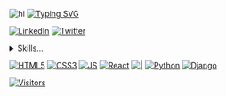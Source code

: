 ![hi]()
[![Typing SVG](https://readme-typing-svg.demolab.com?font=Nabla&size=34&pause=1000&center=true&vCenter=true&width=435&lines=Hola%2C+mi+nombre+es+Max+%F0%9F%91%8B;Bienvenido+a+mi+perfil)](https://git.io/typing-svg)

[![LinkedIn][LinkedIn]][LinkedIn-url] [![Twitter][Twitter]][Twitter-url]

<details>
  <summary>Skills...</summary>
</details>

[![HTML5][HTML5]][HTML5-url]
[![CSS3][CSS3]][CSS3-url]
[![JS][JS]][JS-url]
[![React][React]][React-url]
[![|](https://img.shields.io/badge/%7C-00FFFFFF?style=flat&color=white)]()
[![Python][Python]][Python-url]
[![Django][Django]][Django-url]

[![Visitors][Visitors]][Visitors-url]

<!-- URLs -->

[LinkedIn]: https://img.shields.io/badge/LinkedIn-0a66c2?style=for-the-badge&logo=linkedin&logoColor=white
[LinkedIn-url]: https://www.linkedin.com/in/max-abdeneve/
[Twitter]: https://img.shields.io/badge/Twitter-1d9bf0?style=for-the-badge&logo=twitter&logoColor=white
[Twitter-url]: https://twitter.com/MaxAbde_

[HTML5]: https://img.shields.io/badge/HTML5-E34F26?style=flat&logo=html5&logoColor=white
[HTML5-url]: https://developer.mozilla.org/es/docs/Web/HTML
[CSS3]: https://img.shields.io/badge/CSS3-1572B6?style=flat&logo=css3&logoColor=white
[CSS3-url]: https://developer.mozilla.org/es/docs/Web/HTML
[JS]: https://img.shields.io/badge/JavaScript-F7DF1E?style=flat&logo=javascript&logoColor=white
[JS-url]: https://developer.mozilla.org/es/docs/Web/JavaScript
[React]: https://img.shields.io/badge/React-149eca?style=flat&logo=react&logoColor=white
[React-url]: https://es.react.dev/
[Python]: https://img.shields.io/badge/Python-3776ab?style=flat&logo=python&logoColor=white
[Python-url]: https://www.python.org/
[Django]: https://img.shields.io/badge/Django-0c4b33?style=flat&logo=django&logoColor=white
[Django-url]: https://www.djangoproject.com/092E20

[Visitors]: https://visitor-badge.glitch.me/badge?page_id=maxgit123.maxgit123
[Visitors-url]: https://github.com/maxgit123
